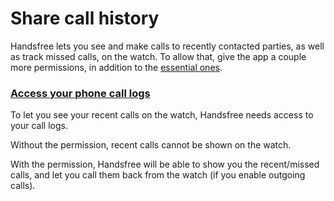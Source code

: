 # Share call history

Handsfree lets you see and make calls to recently contacted parties, as well as track missed calls, on the watch. To allow that, give the app a couple more permissions, in addition to the [essential ones](link://onboarding_essentials).

### [Access your phone call logs](permissions://?manifest=android.permission.READ_CALL_LOG)

To let you see your recent calls on the watch, Handsfree needs access to your call logs.

Without the permission, recent calls cannot be shown on the watch.

With the permission, Handsfree will be able to show you the recent/missed calls, and let you call them back from the watch (if you enable outgoing calls).
